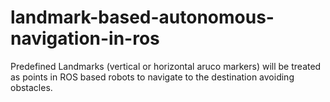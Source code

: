 # landmark-based-autonomous-navigation-in-ros
Predefined Landmarks (vertical or horizontal aruco markers) will be treated as points in ROS based robots to navigate to the destination avoiding obstacles.
